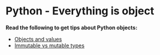# Python - Everything is object
**Read the following to get tips about Python objects:**

- [Objects and values](https://www.openbookproject.net/thinkcs/python/english2e/ch09.html#objects-and-values)
- [Immutable vs mutable types](https://stackoverflow.com/questions/8056130/immutable-vs-mutable-types)
